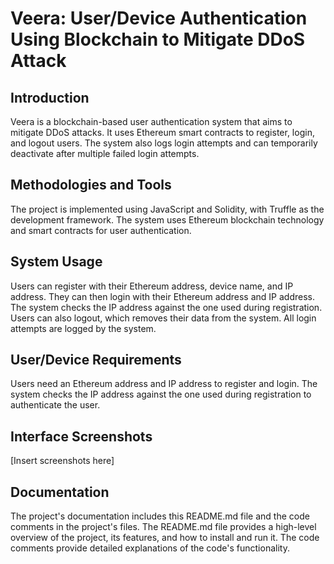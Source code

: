 # Veera: User/Device Authentication Using Blockchain to Mitigate DDoS Attack

## Introduction
Veera is a blockchain-based user authentication system that aims to mitigate DDoS attacks. It uses Ethereum smart contracts to register, login, and logout users. The system also logs login attempts and can temporarily deactivate after multiple failed login attempts.

## Methodologies and Tools
The project is implemented using JavaScript and Solidity, with Truffle as the development framework. The system uses Ethereum blockchain technology and smart contracts for user authentication.

## System Usage
Users can register with their Ethereum address, device name, and IP address. They can then login with their Ethereum address and IP address. The system checks the IP address against the one used during registration. Users can also logout, which removes their data from the system. All login attempts are logged by the system.

## User/Device Requirements
Users need an Ethereum address and IP address to register and login. The system checks the IP address against the one used during registration to authenticate the user.

## Interface Screenshots
[Insert screenshots here]

## Documentation
The project's documentation includes this README.md file and the code comments in the project's files. The README.md file provides a high-level overview of the project, its features, and how to install and run it. The code comments provide detailed explanations of the code's functionality.
